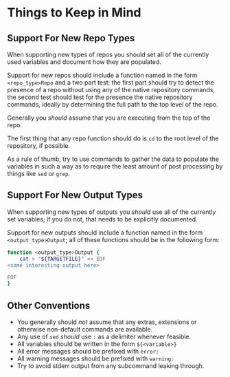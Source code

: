 Things to Keep in Mind
======================


Support For New Repo Types
--------------------------

When supporting new types of repos you should set all of the currently used variables and document how they are populated.

Support for new repos should include a function named in the form `<repo_type>Repo` and a two part test: the first part should try to detect the presence of a repo without using any of the native repository commands, the second test should test for the presence the native repository commands, ideally by determining the full path to the top level of the repo.

Generally you *should* assume that you are executing from the top of the repo.

The first thing that any repo function should do is `cd` to the root level of the repository, if possible.

As a rule of thumb, try to use commands to gather the data to populate the variables in such a way as to require the least amount of post processing by things like `sed` or `grep`.


Support For New Output Types
----------------------------

When supporting new types of outputs you *should* use all of the currently set variables; if you do not, that needs to be explicitly documented.

Support for new outputs should include a function named in the form `<output_type>Output`; all of these functions should be in the following form:

```bash
function <output_type>Output {
	cat > "${TARGETFILE}" << EOF
<some interesting output here>

EOF
}
```


Other Conventions
-----------------

* You generally should *not* assume that any extras, extensions or otherwise non-default commands are available.
* Any use of `sed` *should* use `:` as a delimiter whenever feasible.
* All variables should be written in the form `${<variable>}`
* All error messages should be prefixed with `error: `
* All warning messages should be prefixed with `warning: `
* Try to avoid stderr output from any subcommand leaking through.
